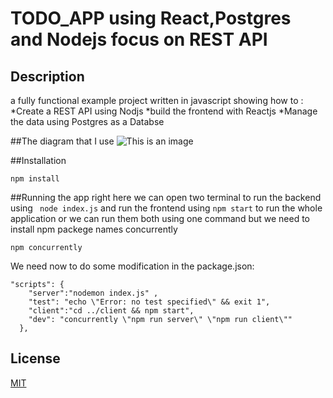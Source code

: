 # TODO_APP using React,Postgres and Nodejs focus on REST API

## Description
a fully functional example project written in javascript showing how to :
*Create a REST API using Nodjs 
*build the frontend with Reactjs 
*Manage the data using Postgres as a Databse

##The diagram that I use
![This is an image](https://myoctocat.com/assets/images/base-octocat.svg)

##Installation
```
npm install
```

##Running the app
right here we can open two terminal to run the backend using ``` node index.js``` and run the frontend using ``` npm start ``` to run the whole application
or we can run them both using one command but we need to install npm packege names concurrently
```
npm concurrently
```
We need now to do some modification in the package.json:
```
"scripts": {
    "server":"nodemon index.js" ,
    "test": "echo \"Error: no test specified\" && exit 1",
    "client":"cd ../client && npm start",
    "dev": "concurrently \"npm run server\" \"npm run client\""
  },
```
## License

[MIT](https://choosealicense.com/licenses/mit/)
